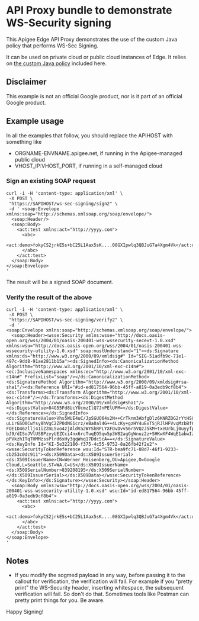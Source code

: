 # API Proxy bundle to demonstrate WS-Security signing

This Apigee Edge API Proxy demonstrates the use of the custom Java
policy that performs WS-Sec Signing.

It can be used on private cloud or public cloud instances of Edge.  It
relies on [the custom Java policy](../callout) included here.


## Disclaimer

This example is not an official Google product, nor is it part of an official Google product.


## Example usage

In all the examples that follow, you should replace the APIHOST with something like
* ORGNAME-ENVNAME.apigee.net, if running in the Apigee-managed public cloud
* VHOST_IP:VHOST_PORT, if running in a self-managed cloud


### Sign an existing SOAP request

```
curl -i -H 'content-type: application/xml' \
 -X POST \
 "https://$APIHOST/ws-sec-signing/sign2" \
 -d ' <soap:Envelope xmlns:soap="http://schemas.xmlsoap.org/soap/envelope/">
  <soap:Header/>
  <soap:Body>
    <act:test xmlns:act="http://yyyy.com">
      <abc>
        <act:demo>fokyCS2jrkE5s+bC25L1Aax5sK....08GXIpwlq3QBJuG7a4Xgm4Vk</act:demo>
      </abc>
    </act:test>
  </soap:Body>
</soap:Envelope>
'
```

The result will be a signed SOAP document.

### Verify the result of the above

```
curl -i -H 'content-type: application/xml' \
 -X POST \
 "https://$APIHOST/ws-sec-signing/verify2" \
 -d '
<soap:Envelope xmlns:soap="http://schemas.xmlsoap.org/soap/envelope/">
  <soap:Header><wsse:Security xmlns:wsse="http://docs.oasis-open.org/wss/2004/01/oasis-200401-wss-wssecurity-secext-1.0.xsd" xmlns:wsu="http://docs.oasis-open.org/wss/2004/01/oasis-200401-wss-wssecurity-utility-1.0.xsd" soap:mustUnderstand="1"><ds:Signature xmlns:ds="http://www.w3.org/2000/09/xmldsig#" Id="SIG-51adfb9c-71e1-497c-9dd8-91ae2811b15a"><ds:SignedInfo><ds:CanonicalizationMethod Algorithm="http://www.w3.org/2001/10/xml-exc-c14n#"><ec:InclusiveNamespaces xmlns:ec="http://www.w3.org/2001/10/xml-exc-c14n#" PrefixList="soap"/></ds:CanonicalizationMethod><ds:SignatureMethod Algorithm="http://www.w3.org/2000/09/xmldsig#rsa-sha1"/><ds:Reference URI="#id-ed817564-96bb-45ff-a819-0a3edb9cf8b4"><ds:Transforms><ds:Transform Algorithm="http://www.w3.org/2001/10/xml-exc-c14n#"/></ds:Transforms><ds:DigestMethod Algorithm="http://www.w3.org/2000/09/xmldsig#sha1"/><ds:DigestValue>84G55Fd8UcYUcmzIlQ7JnPElUPM=</ds:DigestValue></ds:Reference></ds:SignedInfo><ds:SignatureValue>Vhs5WUE4uC/JpSGUO64s2N++CrTknm3AbfgDlz6KNRZOG2rYtHSUU4t2mz/H3HWdepCeZeAn71JH
uLirGSO0CwYsy8hVgC2ZP0dNG1crz/eBa0al4G++4LcKy+gzHY4uExTSjRJlHFVvqMzbBf6A5HWW
FOE1D46zllj41iZZmLSvo4zjAldVa2WYShRPLYXFOvDvv56r5VQ2J5kM+txeUrbLj0uyyfpjszwb
bJ9/dISoJVlUSBPzyyUEZCci4nx6rcTuqEO5qw5p3W82agGgWnuz2z+SHKwXF4WqE1abwIziMpJ/
pPVkzhITqTHMMzssPlrd6xHy3gqWnq17DdcScA==</ds:SignatureValue><ds:KeyInfo Id="KI-5e322180-f375-4c55-9752-8a26fb42f2e2"><wsse:SecurityTokenReference wsu:Id="STR-bea9fc71-08d7-46f1-9233-cb253c0dc911"><ds:X509Data><ds:X509IssuerSerial><ds:X509IssuerName>CN=Werner Heisenberg,OU=Apigee,O=Google Cloud,L=Seattle,ST=WA,C=US</ds:X509IssuerName><ds:X509SerialNumber>839208195</ds:X509SerialNumber></ds:X509IssuerSerial></ds:X509Data></wsse:SecurityTokenReference></ds:KeyInfo></ds:Signature></wsse:Security></soap:Header>
  <soap:Body xmlns:wsu="http://docs.oasis-open.org/wss/2004/01/oasis-200401-wss-wssecurity-utility-1.0.xsd" wsu:Id="id-ed817564-96bb-45ff-a819-0a3edb9cf8b4">
    <act:test xmlns:act="http://yyyy.com">
      <abc>
        <act:demo>fokyCS2jrkE5s+bC25L1Aax5sK....08GXIpwlq3QBJuG7a4Xgm4Vk</act:demo>
      </abc>
    </act:test>
  </soap:Body>
</soap:Envelope>
'
```


## Notes

* If you modify the sogmed payload in any way, before passing it to the callout for verification, the verification will fail. For example if you "pretty print" the WS-Security header, inserting whitespace, the subsequent verification will fail.  So don't do that. Sometimes tools like Postman can pretty print things for you. Be aware.

Happy Signing!

